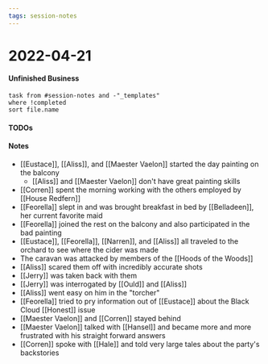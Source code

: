 ```yaml
---
tags: session-notes
---
```


# 2022-04-21

#### Unfinished Business
```dataview
task from #session-notes and -"_templates"
where !completed
sort file.name
```

#### TODOs

#### Notes

- [[Eustace]], [[Aliss]], and [[Maester Vaelon]] started the day painting on the balcony
	- [[Aliss]] and [[Maester Vaelon]] don't have great painting skills
- [[Corren]] spent the morning working with the others employed by [[House Redfern]]
- [[Feorella]] slept in and was brought breakfast in bed by [[Belladeen]], her current favorite maid
- [[Feorella]] joined the rest on the balcony and also participated in the bad painting
- [[Eustace]], [[Feorella]], [[Narren]], and [[Aliss]] all traveled to the orchard to see where the cider was made
- The caravan was attacked by members of the [[Hoods of the Woods]]
- [[Aliss]] scared them off with incredibly accurate shots
- [[Jerry]] was taken back with them
- [[Jerry]] was interrogated by [[Ould]] and [[Aliss]]
- [[Aliss]] went easy on him in the "torcher"
- [[Feorella]] tried to pry information out of [[Eustace]] about the Black Cloud [[Honest]] issue
- [[Maester Vaelon]] and [[Corren]] stayed behind
- [[Maester Vaelon]] talked with [[Hansel]] and became more and more frustrated with his straight forward answers
- [[Corren]] spoke with [[Hale]] and told very large tales about the party's backstories